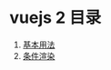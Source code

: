 <h1>vuejs 2 目录</h1>
<ol>
    <li>
        <a href='https://github.com/YonyLady/vueJs/blob/master/1-htmlTag.html'>基本用法</a>
    </li>
    <li>
        <a href='https://github.com/YonyLady/vueJs/blob/master/2-if-else.html'>条件渲染</a>
    </li>
</ol>

